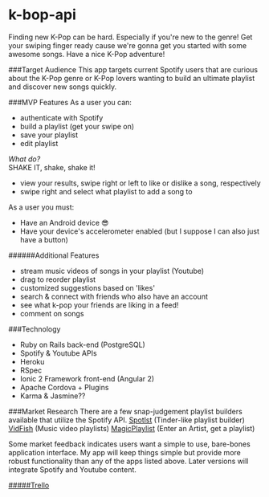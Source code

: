 # k-bop-api

Finding new K-Pop can be hard. Especially if you're new to the genre! Get your swiping finger ready cause we're gonna get you started with some awesome songs. Have a nice K-Pop adventure!

###Target Audience
This app targets current Spotify users that are curious about the K-Pop genre or K-Pop lovers wanting to build an ultimate playlist and discover new songs quickly.

###MVP Features
As a user you can:
- authenticate with Spotify
- build a playlist (get your swipe on)
- save your playlist
- edit playlist

*What do?*  
SHAKE IT, shake, shake it!

- view your results, swipe right or left to like or dislike a song, respectively
- swipe right and select what playlist to add a song to

As a user you must:
- Have an Android device 😎
- Have your device's accelerometer enabled (but I suppose I can also just have a button)

######Additional Features
- stream music videos of songs in your playlist (Youtube)
- drag to reorder playlist
- customized suggestions based on 'likes'
- search & connect with friends who also have an account
- see what k-pop your friends are liking in a feed!
- comment on songs

###Technology
- Ruby on Rails back-end (PostgreSQL)
- Spotify & Youtube APIs
- Heroku
- RSpec
- Ionic 2 Framework front-end (Angular 2)
- Apache Cordova + Plugins
- Karma & Jasmine??

###Market Research
There are a few snap-judgement playlist builders available that utilize the Spotify API.
[Spotlst](http://spotlst.com/) (Tinder-like playlist builder)
[VidFish](http://www.vid.fish/) (Music video playlists)
[MagicPlaylist](http://magicplaylist.co/) (Enter an Artist, get a playlist)

Some market feedback indicates users want a simple to use, bare-bones application interface. My app will keep things simple but provide more robust functionality than any of the apps listed above. Later versions will integrate Spotify and Youtube content.

[#####Trello](https://trello.com/b/sn0PXJ4Z/k-bop)

